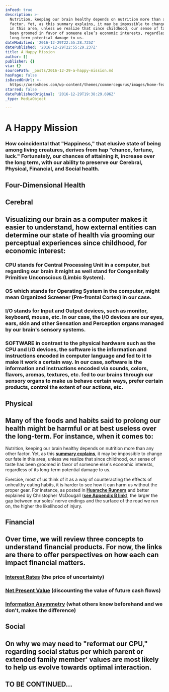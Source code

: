 ```yaml
---
inFeed: true
description: >-
  Nutrition, keeping our brain healthy depends on nutrition more than any other
  factor. Yet, as this summary explains, it may be impossible to change our fate
  in this area, unless we realize that since childhood, our sense of taste has
  been groomed in favor of someone else’s economic interests, regardless of its
  long-term potential damage to us.
dateModified: '2016-12-29T22:55:28.725Z'
datePublished: '2016-12-29T22:55:29.237Z'
title: A Happy Mission
author: []
publisher: {}
via: {}
sourcePath: _posts/2016-12-29-a-happy-mission.md
hasPage: false
isBasedOnUrl: >-
  https://xeroshoes.com/wp-content/themes/commercegurus/images/home-features/support-tarahumara.jpg
starred: false
datePublishedOriginal: '2016-12-29T19:38:29.696Z'
_type: MediaObject

---
```

# **A Happy Mission**

### How coincidental that "Happiness," that elusive state of being among living creatures, derives from hap "chance, fortune, luck." Fortunately, our chances of attaining it, increase over the long term, with our ability to preserve our Cerebral, Physical, Financial, and Social health.

## **Four-Dimensional Health**

## **Cerebral**

## Visualizing our brain as a computer makes it easier to understand, how external entities can determine our state of health via grooming our perceptual experiences since childhood, for economic interest:

### CPU stands for Central Processing Unit in a computer, but regarding our brain it might as well stand for Congenitally Primitive Unconscious (Limbic System).

### OS which stands for Operating System in the computer, might mean Organized Screener (Pre-frontal Cortex) in our case.

### I/O stands for Input and Output devices, such as monitor, keyboard, mouse, etc. In our case, the I/O devices are our eyes, ears, skin and other Sensation and Perception organs managed by our brain's sensory systems.

### SOFTWARE in contrast to the physical hardware such as the CPU and I/O devices, the software is the information and instructions encoded in computer language and fed to it to make it work a certain way. In our case, software is the information and instructions encoded via sounds, colors, flavors, aromas, textures, etc. fed to our brains through our sensory organs to make us behave certain ways, prefer certain products, control the extent of our actions, etc.

## **Physical**

## Many of the foods and habits said to prolong our health might be harmful or at best useless over the long-term. For instance, when it comes to:

Nutrition, keeping our brain healthy depends on nutrition more than any other factor. Yet, as this **[summary explains][0]**, it may be impossible to change our fate in this area, unless we realize that since childhood, our sense of taste has been groomed in favor of someone else's economic interests, regardless of its long-term potential damage to us.

Exercise, most of us think of it as a way of counteracting the effects of unhealthy eating habits, it is harder to see how it can harm us without the proper gear. For instance, as posted in **[Huarache Runners][1]** and better explained by Christopher McDougall (**[see Appendix B link][0]**), the larger the gap between our soles' nerve endings and the surface of the road we run on, the higher the likelihood of injury.

## **Financial**

## Over time, we will review three concepts to understand financial products. For now, the links are there to offer perspectives on how each can impact financial matters.

### **[Interest Rates][2]** (the price of uncertainty)

### **[Net Present Value][3]** (discounting the value of future cash flows)

### **[Information Asymmetry][4]** (what others know beforehand and we don't, makes the difference)

## **Social**

## On why we may need to "reformat our CPU," regarding social status per which parent or extended family member' values are most likely to help us evolve towards optimal interaction.

## TO BE CONTINUED...

[0]: http://www.infoasy.com/2016/07/hack-matrix_29.html
[1]: https://www.strava.com/clubs/huarache-runners
[2]: http://sequoian.com/wp-content/uploads/2015/12/The_Fixed-Income_Mother_of_All_Bubbles_E.pdf
[3]: http://sequoian.com/wp-content/uploads/2016/10/The-Discount-Rate-Pyramid-Scheme-2.0.pdf
[4]: http://sequoian.com/wp-content/uploads/2015/12/INCLUSIVE_CAPITALISM_SPRINGS_FROM_INFOR.pdf